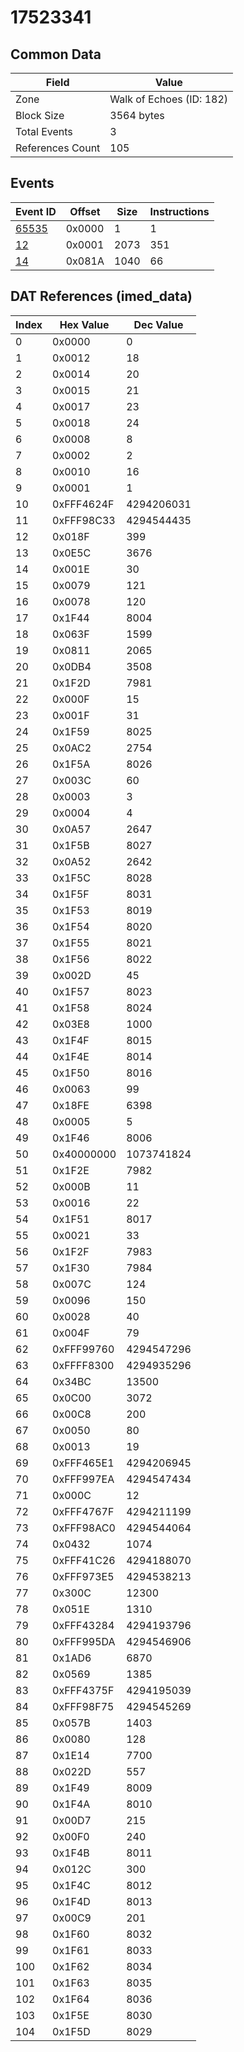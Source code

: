 # 17523341

## Common Data

| Field            | Value                    |
|------------------|--------------------------|
| Zone             | Walk of Echoes (ID: 182) |
| Block Size       | 3564 bytes               |
| Total Events     | 3                        |
| References Count | 105                      |

## Events

| Event ID            | Offset   |   Size |   Instructions |
|---------------------|----------|--------|----------------|
| [65535](./65535.md) | 0x0000   |      1 |              1 |
| [12](./12.md)       | 0x0001   |   2073 |            351 |
| [14](./14.md)       | 0x081A   |   1040 |             66 |

## DAT References (imed_data)

|   Index | Hex Value   |   Dec Value |
|---------|-------------|-------------|
|       0 | 0x0000      |           0 |
|       1 | 0x0012      |          18 |
|       2 | 0x0014      |          20 |
|       3 | 0x0015      |          21 |
|       4 | 0x0017      |          23 |
|       5 | 0x0018      |          24 |
|       6 | 0x0008      |           8 |
|       7 | 0x0002      |           2 |
|       8 | 0x0010      |          16 |
|       9 | 0x0001      |           1 |
|      10 | 0xFFF4624F  |  4294206031 |
|      11 | 0xFFF98C33  |  4294544435 |
|      12 | 0x018F      |         399 |
|      13 | 0x0E5C      |        3676 |
|      14 | 0x001E      |          30 |
|      15 | 0x0079      |         121 |
|      16 | 0x0078      |         120 |
|      17 | 0x1F44      |        8004 |
|      18 | 0x063F      |        1599 |
|      19 | 0x0811      |        2065 |
|      20 | 0x0DB4      |        3508 |
|      21 | 0x1F2D      |        7981 |
|      22 | 0x000F      |          15 |
|      23 | 0x001F      |          31 |
|      24 | 0x1F59      |        8025 |
|      25 | 0x0AC2      |        2754 |
|      26 | 0x1F5A      |        8026 |
|      27 | 0x003C      |          60 |
|      28 | 0x0003      |           3 |
|      29 | 0x0004      |           4 |
|      30 | 0x0A57      |        2647 |
|      31 | 0x1F5B      |        8027 |
|      32 | 0x0A52      |        2642 |
|      33 | 0x1F5C      |        8028 |
|      34 | 0x1F5F      |        8031 |
|      35 | 0x1F53      |        8019 |
|      36 | 0x1F54      |        8020 |
|      37 | 0x1F55      |        8021 |
|      38 | 0x1F56      |        8022 |
|      39 | 0x002D      |          45 |
|      40 | 0x1F57      |        8023 |
|      41 | 0x1F58      |        8024 |
|      42 | 0x03E8      |        1000 |
|      43 | 0x1F4F      |        8015 |
|      44 | 0x1F4E      |        8014 |
|      45 | 0x1F50      |        8016 |
|      46 | 0x0063      |          99 |
|      47 | 0x18FE      |        6398 |
|      48 | 0x0005      |           5 |
|      49 | 0x1F46      |        8006 |
|      50 | 0x40000000  |  1073741824 |
|      51 | 0x1F2E      |        7982 |
|      52 | 0x000B      |          11 |
|      53 | 0x0016      |          22 |
|      54 | 0x1F51      |        8017 |
|      55 | 0x0021      |          33 |
|      56 | 0x1F2F      |        7983 |
|      57 | 0x1F30      |        7984 |
|      58 | 0x007C      |         124 |
|      59 | 0x0096      |         150 |
|      60 | 0x0028      |          40 |
|      61 | 0x004F      |          79 |
|      62 | 0xFFF99760  |  4294547296 |
|      63 | 0xFFFF8300  |  4294935296 |
|      64 | 0x34BC      |       13500 |
|      65 | 0x0C00      |        3072 |
|      66 | 0x00C8      |         200 |
|      67 | 0x0050      |          80 |
|      68 | 0x0013      |          19 |
|      69 | 0xFFF465E1  |  4294206945 |
|      70 | 0xFFF997EA  |  4294547434 |
|      71 | 0x000C      |          12 |
|      72 | 0xFFF4767F  |  4294211199 |
|      73 | 0xFFF98AC0  |  4294544064 |
|      74 | 0x0432      |        1074 |
|      75 | 0xFFF41C26  |  4294188070 |
|      76 | 0xFFF973E5  |  4294538213 |
|      77 | 0x300C      |       12300 |
|      78 | 0x051E      |        1310 |
|      79 | 0xFFF43284  |  4294193796 |
|      80 | 0xFFF995DA  |  4294546906 |
|      81 | 0x1AD6      |        6870 |
|      82 | 0x0569      |        1385 |
|      83 | 0xFFF4375F  |  4294195039 |
|      84 | 0xFFF98F75  |  4294545269 |
|      85 | 0x057B      |        1403 |
|      86 | 0x0080      |         128 |
|      87 | 0x1E14      |        7700 |
|      88 | 0x022D      |         557 |
|      89 | 0x1F49      |        8009 |
|      90 | 0x1F4A      |        8010 |
|      91 | 0x00D7      |         215 |
|      92 | 0x00F0      |         240 |
|      93 | 0x1F4B      |        8011 |
|      94 | 0x012C      |         300 |
|      95 | 0x1F4C      |        8012 |
|      96 | 0x1F4D      |        8013 |
|      97 | 0x00C9      |         201 |
|      98 | 0x1F60      |        8032 |
|      99 | 0x1F61      |        8033 |
|     100 | 0x1F62      |        8034 |
|     101 | 0x1F63      |        8035 |
|     102 | 0x1F64      |        8036 |
|     103 | 0x1F5E      |        8030 |
|     104 | 0x1F5D      |        8029 |

